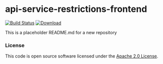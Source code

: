 
# api-service-restrictions-frontend

[![Build Status](https://travis-ci.org/hmrc/api-service-restrictions-frontend.svg?branch=master)](https://travis-ci.org/hmrc/api-service-restrictions-frontend) [ ![Download](https://api.bintray.com/packages/hmrc/releases/api-service-restrictions-frontend/images/download.svg) ](https://bintray.com/hmrc/releases/api-service-restrictions-frontend/_latestVersion)

This is a placeholder README.md for a new repository

### License

This code is open source software licensed under the [Apache 2.0 License]("http://www.apache.org/licenses/LICENSE-2.0.html").
    